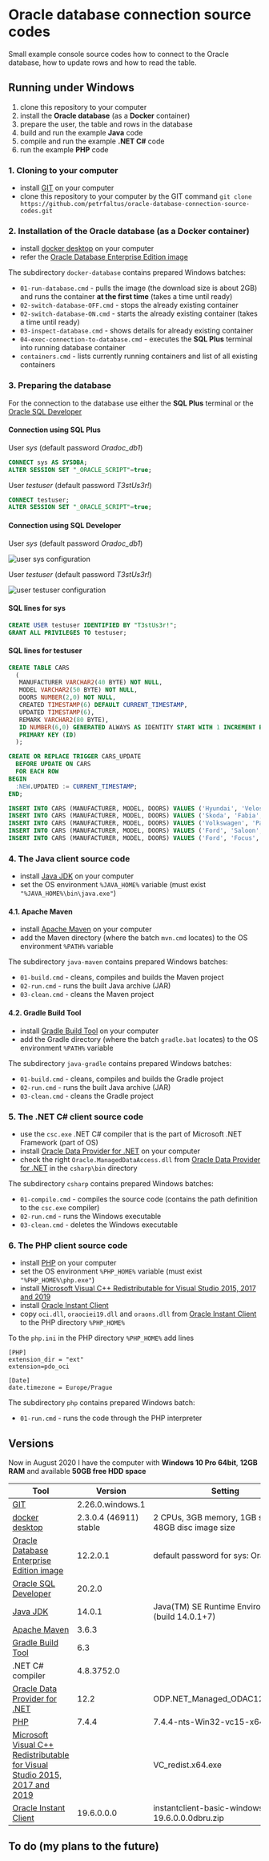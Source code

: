 # Oracle database connection source codes
Small example console source codes how to connect to the Oracle database, how to update rows and how to read the table.

## Running under Windows
1. clone this repository to your computer
2. install the **Oracle database** (as a **Docker** container)
3. prepare the user, the table and rows in the database
4. build and run the example **Java** code
5. compile and run the example **.NET C#** code
6. run the example **PHP** code

### 1. Cloning to your computer
- install [GIT] on your computer
- clone this repository to your computer by the GIT command
  `git clone https://github.com/petrfaltus/oracle-database-connection-source-codes.git`

### 2. Installation of the Oracle database (as a Docker container)
- install [docker desktop] on your computer
- refer the [Oracle Database Enterprise Edition image]

The subdirectory `docker-database` contains prepared Windows batches:
- `01-run-database.cmd` - pulls the image (the download size is about 2GB) and runs the container **at the first time** (takes a time until ready)
- `02-switch-database-OFF.cmd` - stops the already existing container
- `02-switch-database-ON.cmd` - starts the already existing container (takes a time until ready)
- `03-inspect-database.cmd` - shows details for already existing container
- `04-exec-connection-to-database.cmd` - executes the **SQL Plus** terminal into running database container
- `containers.cmd` - lists currently running containers and list of all existing containers

### 3. Preparing the database
For the connection to the database use either the **SQL Plus** terminal or the [Oracle SQL Developer]

#### Connection using SQL Plus
User *sys* (default password *Oradoc_db1*)
```sql
CONNECT sys AS SYSDBA;
ALTER SESSION SET "_ORACLE_SCRIPT"=true;
```

User *testuser* (default password *T3stUs3r!*)
```sql
CONNECT testuser;
ALTER SESSION SET "_ORACLE_SCRIPT"=true;
```

#### Connection using SQL Developer
User *sys* (default password *Oradoc_db1*)

![user sys configuration](sql.developer.sys.png)

User *testuser* (default password *T3stUs3r!*)

![user testuser configuration](sql.developer.testuser.png)

#### SQL lines for sys
```sql
CREATE USER testuser IDENTIFIED BY "T3stUs3r!";
GRANT ALL PRIVILEGES TO testuser;
```

#### SQL lines for testuser
```sql
CREATE TABLE CARS
  (
   MANUFACTURER VARCHAR2(40 BYTE) NOT NULL,
   MODEL VARCHAR2(50 BYTE) NOT NULL,
   DOORS NUMBER(2,0) NOT NULL,
   CREATED TIMESTAMP(6) DEFAULT CURRENT_TIMESTAMP,
   UPDATED TIMESTAMP(6),
   REMARK VARCHAR2(80 BYTE),
   ID NUMBER(6,0) GENERATED ALWAYS AS IDENTITY START WITH 1 INCREMENT BY 1 NOT NULL,
   PRIMARY KEY (ID)
  );

CREATE OR REPLACE TRIGGER CARS_UPDATE
  BEFORE UPDATE ON CARS
  FOR EACH ROW
BEGIN
  :NEW.UPDATED := CURRENT_TIMESTAMP;
END;

INSERT INTO CARS (MANUFACTURER, MODEL, DOORS) VALUES ('Hyundai', 'Veloster', 3);
INSERT INTO CARS (MANUFACTURER, MODEL, DOORS) VALUES ('Skoda', 'Fabia', 5);
INSERT INTO CARS (MANUFACTURER, MODEL, DOORS) VALUES ('Volkswagen', 'Passat', 4);
INSERT INTO CARS (MANUFACTURER, MODEL, DOORS) VALUES ('Ford', 'Saloon', 4);
INSERT INTO CARS (MANUFACTURER, MODEL, DOORS) VALUES ('Ford', 'Focus', 5);
```

### 4. The Java client source code
- install [Java JDK] on your computer
- set the OS environment `%JAVA_HOME%` variable (must exist `"%JAVA_HOME%\bin\java.exe"`)

#### 4.1. Apache Maven
- install [Apache Maven] on your computer
- add the Maven directory (where the batch `mvn.cmd` locates) to the OS environment `%PATH%` variable

The subdirectory `java-maven` contains prepared Windows batches:
- `01-build.cmd` - cleans, compiles and builds the Maven project
- `02-run.cmd` - runs the built Java archive (JAR)
- `03-clean.cmd` - cleans the Maven project

#### 4.2. Gradle Build Tool
- install [Gradle Build Tool] on your computer
- add the Gradle directory (where the batch `gradle.bat` locates) to the OS environment `%PATH%` variable

The subdirectory `java-gradle` contains prepared Windows batches:
- `01-build.cmd` - cleans, compiles and builds the Gradle project
- `02-run.cmd` - runs the built Java archive (JAR)
- `03-clean.cmd` - cleans the Gradle project

### 5. The .NET C# client source code
- use the `csc.exe` .NET C# compiler that is the part of Microsoft .NET Framework (part of OS)
- install [Oracle Data Provider for .NET] on your computer
- check the right `Oracle.ManagedDataAccess.dll` from [Oracle Data Provider for .NET] in the `csharp\bin` directory

The subdirectory `csharp` contains prepared Windows batches:
- `01-compile.cmd` - compiles the source code (contains the path definition to the `csc.exe` compiler)
- `02-run.cmd` - runs the Windows executable
- `03-clean.cmd` - deletes the Windows executable

### 6. The PHP client source code
- install [PHP] on your computer
- set the OS environment `%PHP_HOME%` variable (must exist `"%PHP_HOME%\php.exe"`)
- install [Microsoft Visual C++ Redistributable for Visual Studio 2015, 2017 and 2019]
- install [Oracle Instant Client]
- copy `oci.dll`, `oraociei19.dll` and `oraons.dll` from [Oracle Instant Client] to the PHP directory `%PHP_HOME%`

To the `php.ini` in the PHP directory `%PHP_HOME%` add lines
```
[PHP]
extension_dir = "ext"
extension=pdo_oci

[Date]
date.timezone = Europe/Prague
```

The subdirectory `php` contains prepared Windows batch:
- `01-run.cmd` - runs the code through the PHP interpreter

## Versions
Now in August 2020 I have the computer with **Windows 10 Pro 64bit**, **12GB RAM** and available **50GB free HDD space**

| Tool | Version | Setting |
| ------ | ------ | ------ |
| [GIT] | 2.26.0.windows.1 | |
| [docker desktop] | 2.3.0.4 (46911) stable | 2 CPUs, 3GB memory, 1GB swap, 48GB disc image size |
| [Oracle Database Enterprise Edition image] | 12.2.0.1 | default password for sys: Oradoc_db1 |
| [Oracle SQL Developer] | 20.2.0 | |
| [Java JDK] | 14.0.1 | Java(TM) SE Runtime Environment (build 14.0.1+7) |
| [Apache Maven] | 3.6.3 | |
| [Gradle Build Tool] | 6.3 | |
| .NET C# compiler | 4.8.3752.0 | |
| [Oracle Data Provider for .NET] | 12.2 | ODP.NET_Managed_ODAC122cR1.zip |
| [PHP] | 7.4.4 | 7.4.4-nts-Win32-vc15-x64 |
| [Microsoft Visual C++ Redistributable for Visual Studio 2015, 2017 and 2019] | | VC_redist.x64.exe |
| [Oracle Instant Client] | 19.6.0.0.0 | instantclient-basic-windows.x64-19.6.0.0.0dbru.zip |

## To do (my plans to the future)


[GIT]: <https://git-scm.com>
[docker desktop]: <https://docs.docker.com/desktop/>
[Oracle Database Enterprise Edition image]: <https://hub.docker.com/_/oracle-database-enterprise-edition>
[Oracle SQL Developer]: <https://www.oracle.com/database/technologies/appdev/sqldeveloper-landing.html>
[Java JDK]: <https://www.oracle.com/java/technologies/javase-downloads.html>
[Apache Maven]: <https://maven.apache.org/>
[Gradle Build Tool]: <https://gradle.org/>
[Oracle Data Provider for .NET]: <https://www.oracle.com/cz/database/technologies/appdev/dotnet/odp.html>
[PHP]: <https://www.php.net/>
[Microsoft Visual C++ Redistributable for Visual Studio 2015, 2017 and 2019]: <https://support.microsoft.com/en-us/help/2977003/the-latest-supported-visual-c-downloads>
[Oracle Instant Client]: <https://www.oracle.com/database/technologies/instant-client/downloads.html>

